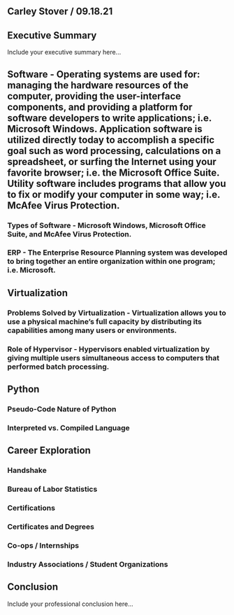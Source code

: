 ## Carley Stover / 09.18.21

## Executive Summary 
Include your executive summary here...

## Software - Operating systems are used for: managing the hardware resources of the computer, providing the user-interface components, and providing a platform for software developers to write applications; i.e. Microsoft Windows.  Application software is utilized directly today to accomplish a specific goal such as word processing, calculations on a spreadsheet, or surfing the Internet using your favorite browser; i.e. the Microsoft Office Suite. Utility software includes programs that allow you to fix or modify your computer in some way; i.e. McAfee Virus Protection.
### Types of Software - Microsoft Windows, Microsoft Office Suite, and McAfee Virus Protection.
### ERP - The Enterprise Resource Planning system was developed to bring together an entire organization within one program; i.e. Microsoft.

## Virtualization
### Problems Solved by Virtualization - Virtualization allows you to use a physical machine’s full capacity by distributing its capabilities among many users or environments.
### Role of Hypervisor - Hypervisors enabled virtualization by giving multiple users simultaneous access to computers that performed batch processing.

## Python
### Pseudo-Code Nature of Python
### Interpreted vs. Compiled Language

## Career Exploration
### Handshake
### Bureau of Labor Statistics
### Certifications
### Certificates and Degrees
### Co-ops / Internships
### Industry Associations / Student Organizations

## Conclusion

Include your professional conclusion here...
